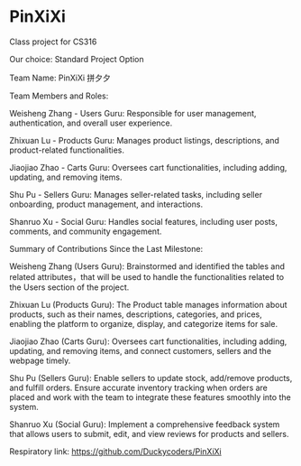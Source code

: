# PinXiXi
Class project for CS316

Our choice: Standard Project Option

Team Name: PinXiXi 拼夕夕

Team Members and Roles:

Weisheng Zhang - Users Guru: Responsible for user management, authentication, and overall user experience.

Zhixuan Lu - Products Guru: Manages product listings, descriptions, and product-related functionalities.

Jiaojiao Zhao - Carts Guru: Oversees cart functionalities, including adding, updating, and removing items.

Shu Pu - Sellers Guru: Manages seller-related tasks, including seller onboarding, product management, and interactions.

Shanruo Xu - Social Guru: Handles social features, including user posts, comments, and community engagement.



Summary of Contributions Since the Last Milestone:

Weisheng Zhang (Users Guru): Brainstormed and identified the tables and related attributes，that will be used to handle the functionalities related to the Users section of the project.

Zhixuan Lu (Products Guru): The Product table manages information about products, such as their names, descriptions, categories, and prices, enabling the platform to organize, display, and categorize items for sale.

Jiaojiao Zhao (Carts Guru): Oversees cart functionalities, including adding, updating, and removing items, and connect customers, sellers and the webpage timely.

Shu Pu (Sellers Guru): Enable sellers to update stock, add/remove products, and fulfill orders. Ensure accurate inventory tracking when orders are placed and work with the team to integrate these features smoothly into the system.

Shanruo Xu (Social Guru): Implement a comprehensive feedback system that allows users to submit, edit, and view reviews for products and sellers.

Respiratory link: https://github.com/Duckycoders/PinXiXi
